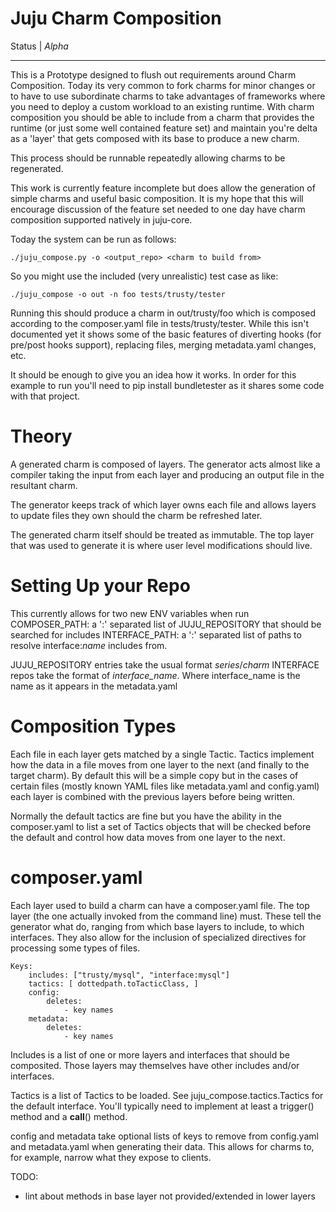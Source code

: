 Juju Charm Composition
======================

Status | *Alpha*
------- -------

This is a Prototype designed to flush out requirements around Charm
Composition. Today its very common to fork charms for minor changes or to have
to use subordinate charms to take advantages of frameworks where you need to
deploy a custom workload to an existing runtime. With charm composition you
should be able to include from a charm that provides the runtime (or just some
well contained feature set) and maintain you're delta as a 'layer' that gets
composed with its base to produce a new charm.

This process should be runnable repeatedly allowing charms to be regenerated.


This work is currently feature incomplete but does allow the generation of
simple charms and useful basic composition. It is my hope that this will
encourage discussion of the feature set needed to one day have charm
composition supported natively in juju-core.


Today the system can be run as follows:

    ./juju_compose.py -o <output_repo> <charm to build from>

So you might use the included (very unrealistic) test case as like:

    ./juju_compose -o out -n foo tests/trusty/tester

Running this should produce a charm in out/trusty/foo which is composed
according to the composer.yaml file in tests/trusty/tester. While this isn't
documented yet it shows some of the basic features of diverting hooks (for
pre/post hooks support), replacing files, merging metadata.yaml changes, etc.

It should be enough to give you an idea how it works. In order for this example
to run you'll need to pip install bundletester as it shares some code with that
project.

Theory
======

A generated charm is composed of layers. The generator acts almost like a
compiler taking the input from each layer and producing an output file in the
resultant charm.

The generator keeps track of which layer owns each file and allows layers to
update files they own should the charm be refreshed later.

The generated charm itself should be treated as immutable. The top layer that
was used to generate it is where user level modifications should live.


Setting Up your Repo
====================
This currently allows for two new ENV variables when run
    COMPOSER_PATH:  a ':' separated list of JUJU_REPOSITORY that should be searched for includes
    INTERFACE_PATH: a ':' separated list of paths to resolve interface:_name_ includes from.

JUJU_REPOSITORY entries take the usual format *series*/*charm*
INTERFACE repos take the format of *interface_name*. Where interface_name is
the name as it appears in the metadata.yaml

Composition Types
=================

Each file in each layer gets matched by a single Tactic. Tactics implement how
the data in a file moves from one layer to the next (and finally to the target
charm). By default this will be a simple copy but in the cases of certain files
(mostly known YAML files like metadata.yaml and config.yaml) each layer is
combined with the previous layers before being written.

Normally the default tactics are fine but you have the ability in the
composer.yaml to list a set of Tactics objects that will be checked before the
default and control how data moves from one layer to the next.


composer.yaml
=============
Each layer used to build a charm can have a composer.yaml file. The top layer
(the one actually invoked from the command line) must. These tell the generator what do,
ranging from which base layers to include, to which interfaces. They also allow for 
the inclusion of specialized directives for processing some types of files.

    Keys:
        includes: ["trusty/mysql", "interface:mysql"]
        tactics: [ dottedpath.toTacticClass, ]
        config:
            deletes: 
                - key names
        metadata:
            deletes:
                - key names


Includes is a list of one or more layers and interfaces that should be
composited. Those layers may themselves have other includes and/or
interfaces.

Tactics is a list of Tactics to be loaded. See juju_compose.tactics.Tactics for
the default interface. You'll typically need to implement at least a trigger() method
and a __call__() method.

config and metadata take optional lists of keys to remove from config.yaml and
metadata.yaml when generating their data. This allows for charms to, for
example, narrow what they expose to clients.


TODO:
- lint about methods in base layer not provided/extended in lower
layers



